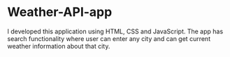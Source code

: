 # Weather-API-app
I developed this application using HTML, CSS and JavaScript. The app has search functionality where user can enter any city and can get current weather information about that city.
